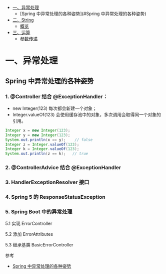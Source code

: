 <!-- GFM-TOC -->
* [一、异常处理](#一异常处理)
    * [Spring 中异常处理的各种姿势](#Spring 中异常处理的各种姿势)
* [二、String](#二string)
    * [概览](#概览)
* [三、运算](#三运算)
    * [参数传递](#参数传递)
<!-- GFM-TOC -->


# 一、异常处理


## Spring 中异常处理的各种姿势

### 1. @Controller 结合 @ExceptionHandler：

- new Integer(123) 每次都会新建一个对象；
- Integer.valueOf(123) 会使用缓存池中的对象，多次调用会取得同一个对象的引用。

```java
Integer x = new Integer(123);
Integer y = new Integer(123);
System.out.println(x == y);    // false
Integer z = Integer.valueOf(123);
Integer k = Integer.valueOf(123);
System.out.println(z == k);   // true
```

### 2. @ControllerAdvice 结合 @ExceptionHandler

### 3. HandlerExceptionResolver 接口

### 4. Spring 5 的 ResponseStatusException

### 5. Spring Boot 中的异常处理

5.1 实现 ErrorController

5.2 添加 ErrorAttributes

5.3 继承基类 BasicErrorController

参考
- [Spring 中异常处理的各种姿势](https://www.toutiao.com/a6760461717714502148/)
